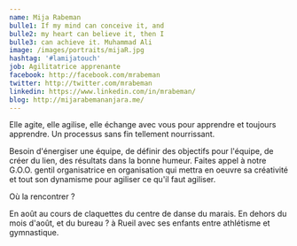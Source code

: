 ```yaml
---
name: Mija Rabeman
bulle1: If my mind can conceive it, and 
bulle2: my heart can believe it, then I 
bulle3: can achieve it. Muhammad Ali
image: /images/portraits/mijaR.jpg
hashtag: '#lamijatouch'
job: Agilitatrice apprenante
facebook: http://facebook.com/mrabeman
twitter: http://twitter.com/mrabeman
linkedin: https://www.linkedin.com/in/mrabeman/
blog: http://mijarabemananjara.me/
---
```

Elle agite, elle agilise, elle échange avec vous pour apprendre et toujours apprendre. Un processus sans fin tellement nourrissant. 

Besoin d'énergiser une équipe, de définir des objectifs pour l'équipe, de créer du lien, des résultats dans la bonne humeur. 
Faites appel à notre G.O.O. gentil organisatrice en organisation qui mettra en oeuvre sa créativité et tout son dynamisme pour agiliser ce qu'il faut agiliser.

Où la rencontrer ? 

En août au cours de claquettes du centre de danse du marais. En dehors du mois d'août, et du bureau ? à Rueil avec ses enfants entre athlétisme et gymnastique.
